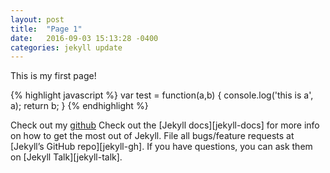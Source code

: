 ```yaml
---
layout: post
title:  "Page 1"
date:   2016-09-03 15:13:28 -0400
categories: jekyll update
---
```

This is my first page!

{% highlight javascript %}
var test = function(a,b) {
  console.log('this is a', a);
  return b;
}
{% endhighlight %}

Check out my [github][github-link]
Check out the [Jekyll docs][jekyll-docs] for more info on how to get the most out of Jekyll. File all bugs/feature requests at [Jekyll’s GitHub repo][jekyll-gh]. If you have questions, you can ask them on [Jekyll Talk][jekyll-talk].

[github-link]: http://github.com/jimmyrocks
